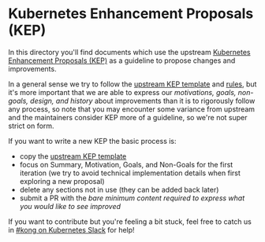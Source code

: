 # Kubernetes Enhancement Proposals (KEP)

In this directory you'll find documents which use the upstream [Kubernetes Enhancement Proposals (KEP)][keps] as a guideline to propose changes and improvements.

In a general sense we try to follow the [upstream KEP template][kep-template] and [rules][kep-readme], but it's more important that we are able to express our _motivations, goals, non-goals, design, and history_ about improvements than it is to rigorously follow any process, so note that you may encounter some variance from upstream and the maintainers consider KEP more of a guideline, so we're not super strict on form.

If you want to write a new KEP the basic process is:

- copy the [upstream KEP template][kep-template]
- focus on Summary, Motivation, Goals, and Non-Goals for the first iteration (we try to avoid technical implementation details when first exploring a new proposal)
- delete any sections not in use (they can be added back later)
- submit a PR with the _bare minimum content required to express what you would like to see improved_

If you want to contribute but you're feeling a bit stuck, feel free to catch us in [#kong on Kubernetes Slack][slack] for help!

[keps]:https://github.com/kubernetes/enhancements
[kep-template]:https://raw.githubusercontent.com/kubernetes/enhancements/master/keps/NNNN-kep-template/README.md
[kep-readme]:https://github.com/kubernetes/enhancements/tree/master/keps#readme
[slack]:https://kubernetes.slack.com/messages/kong
